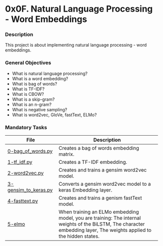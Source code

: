 # 0x0F. Natural Language Processing - Word Embeddings

### Description

This project is about implementing natural language processing - word embeddings.

### General Objectives

* What is natural language processing?
* What is a word embedding?
* What is bag of words?
* What is TF-IDF?
* What is CBOW?
* What is a skip-gram?
* What is an n-gram?
* What is negative sampling?
* What is word2vec, GloVe, fastText, ELMo?

### Mandatory Tasks

| File | Description |
| ------ | ------ |
| [0-bag_of_words.py](0-bag_of_words.py) | Creates a bag of words embedding matrix. |
| [1-tf_idf.py](1-tf_idf.py) | Creates a TF-IDF embedding. |
| [2-word2vec.py](2-word2vec.py) | Creates and trains a gensim word2vec model. |
| [3-gensim_to_keras.py](3-gensim_to_keras.py) | Converts a gensim word2vec model to a keras Embedding layer. |
| [4-fasttext.py](4-fasttext.py) | Creates and trains a genism fastText model. |
| [5-elmo](5-elmo) | When training an ELMo embedding model, you are training: The internal weights of the BiLSTM, The character embedding layer, The weights applied to the hidden states. |
